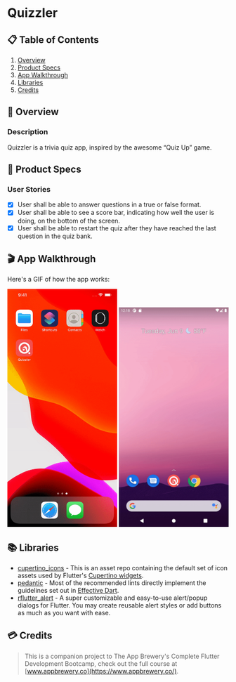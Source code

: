 # Quizzler

## 📋 Table of Contents
1. [Overview](#-Overview)
2. [Product Specs](#-Product-Specs)
3. [App Walkthrough](#-App-Walkthrough)
4. [Libraries](#-Libraries)
5. [Credits](#-Credits)

## 👀 Overview
### Description

Quizzler is a trivia quiz app, inspired by the awesome “Quiz Up” game.

## 📕 Product Specs
### User Stories

- [x] User shall be able to answer questions in a true or false format.
- [x] User shall be able to see a score bar, indicating how well the user is doing, on the bottom of the screen.
- [x] User shall be able to restart the quiz after they have reached the last question in the quiz bank.

## 🎬 App Walkthrough

Here's a GIF of how the app works:

<img src="https://raw.githubusercontent.com/py415/app-resources/master/GIFs/flutter/ios/flutter-ios-quizzler.gif" width="250" />

<img src="https://raw.githubusercontent.com/py415/app-resources/master/GIFs/flutter/android/flutter-android-quizzler.gif" width="250" />

## 📚 Libraries

- [cupertino_icons](https://github.com/flutter/cupertino_icons) - This is an asset repo containing the default set of icon assets used by Flutter's [Cupertino widgets](https://github.com/flutter/flutter/tree/master/packages/flutter/lib/src/cupertino).
- [pedantic](https://github.com/dart-lang/pedantic) - Most of the recommended lints directly implement the guidelines set out in [Effective Dart](https://dart.dev/guides/language/effective-dart).
- [rflutter_alert](https://github.com/RatelHub/rflutter_alert) - A super customizable and easy-to-use alert/popup dialogs for Flutter. You may create reusable alert styles or add buttons as much as you want with ease.

## 💳 Credits

>This is a companion project to The App Brewery's Complete Flutter Development Bootcamp, check out the full course at [www.appbrewery.co](https://www.appbrewery.co/).
